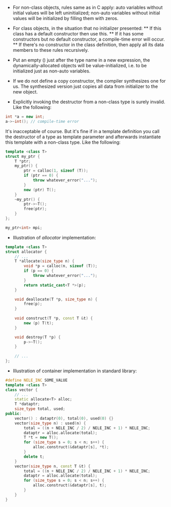* For non-class objects, rules same as in C apply: auto variables without initial values will be left uninitialized; non-auto variables without initial values will be initialized by filling them with zeros.
* For class objects, in the situation that no initializer presented:
** If this class has a default constructor then use this.
** If it has some constructors but no default constructor, a compile-time error will occur.
** If there's no constructor in the class definition, then apply all its data members to these rules recursively.

* Put an empty () just after the type name in a new expression, the dynamically-allocated objects will be value-initialized, i.e. to be initialized just as non-auto variables.

* If we do not define a copy constructor, the compiler synthesizes one for us. The synthesized version just copies all data from initializer to the new object.

* Explicitly invoking the destructor from a non-class type is surely invalid. Like the following:
```C++
int *a = new int;
a->~int(); // compile-time error
```
It's inacceptable of course.
But it's fine if in a template definition you call the destructor of a type as template parameter and afterwards instantiate this template with a non-class type. Like the following:
```C++
template <class T>
struct my_ptr {
    T *ptr;
    my_ptr() {
        ptr = calloc(1, sizeof (T));
        if (ptr == 0) {
            throw whatever_error("...");
        }
        new (ptr) T();
    }
    ~my_ptr() {
        ptr->~T();
        free(ptr);
    }
};

my_ptr<int> mpi;
```


* Illustration of *allocator* implementation:
```C++
template <class T>
struct allocator {
    // ...
    T *allocate(size_type n) {
        void *p = calloc(n, sizeof (T));
        if (p == 0) {
            throw whatever_error("...");
        }
        return static_cast<T *>(p);
    }

    void deallocate(T *p, size_type n) {
        free(p);
    }
    
    void construct(T *p, const T &t) {
        new (p) T(t);
    }

    void destroy(T *p) {
        p->~T();
    }
    
    // ...
};
```

* Illustration of container implementation in standard library:
```C++
#define NELE_INC SOME_VALUE
template <class T>
class vector {
    // ...
    static allocate<T> alloc;
    T *dataptr;
    size_type total, used;
public:
    vector() : dataptr(0), total(0), used(0) {}
    vector(size_type n) : used(n) {
        total = ((n + NELE_INC / 2) / NELE_INC + 1) * NELE_INC;
        dataptr = alloc.allocate(total);
        T *t = new T();
        for (size_type s = 0; s < n; s++) {
            alloc.construct(&dataptr[s], *t);
        }
        delete t;
    }
    vector(size_type n, const T &t) {
        total = ((n + NELE_INC / 2) / NELE_INC + 1) * NELE_INC;
        dataptr = alloc.allocate(total);
        for (size_type s = 0; s < n; s++) {
            alloc.construct(&dataptr[s], t);
        }
    }
}
```
